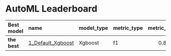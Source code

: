 # AutoML Leaderboard

| Best model   | name                                             | model_type   | metric_type   |   metric_value |   train_time |
|:-------------|:-------------------------------------------------|:-------------|:--------------|---------------:|-------------:|
| **the best** | [1_Default_Xgboost](1_Default_Xgboost/README.md) | Xgboost      | f1            |        0.84375 |        76.39 |